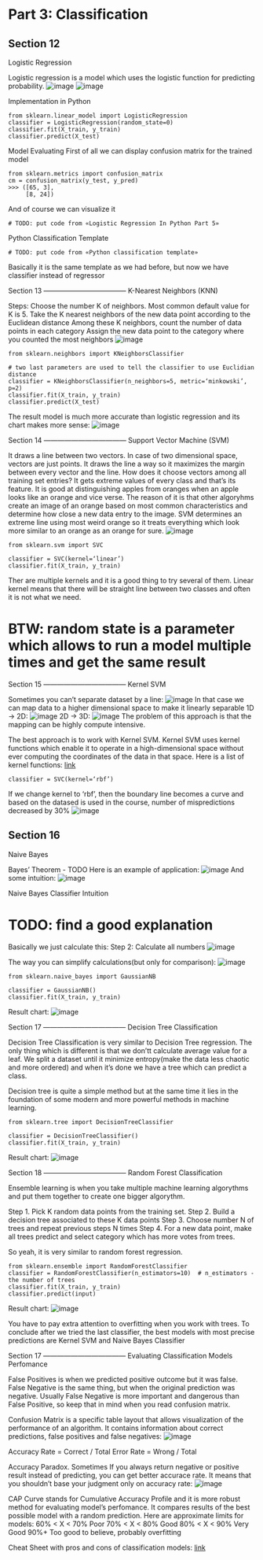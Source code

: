 # Part 3:  Classification

## Section 12
Logistic Regression

Logistic regression is a model which uses the logistic function for predicting probability.
![image](images/15.png)
![image](images/16.png)

Implementation in Python
```
from sklearn.linear_model import LogisticRegression
classifier = LogisticRegression(random_state=0)
classifier.fit(X_train, y_train)
classifier.predict(X_test)
```

Model Evaluating
First of all we can display confusion matrix for the trained model
```
from sklearn.metrics import confusion_matrix
cm = confusion_matrix(y_test, y_pred)
>>> ([65, 3],
     [8, 24])
```

And of course we can visualize it
```
# TODO: put code from «Logistic Regression In Python Part 5»
```

Python Classification Template
```
# TODO: put code from «Python classification template»
```
Basically it is the same template as we had before, but now we have classifier instead of regressor


Section 13
————————————
K-Nearest Neighbors (KNN)

Steps:
Choose the number K of neighbors. Most common default value for K is 5.
Take the K nearest neighbors of the new data point according to the Euclidean distance
Among these K neighbors, count the number of data points in each category
Assign the new data point to the category where you counted the most neighbors
![image](images/17.png)

```
from sklearn.neighbors import KNeighborsClassifier

# two last parameters are used to tell the classifier to use Euclidian distance
classifier = KNeighborsClassifier(n_neighbors=5, metric=‘minkowski’, p=2)
classifier.fit(X_train, y_train)
classifier.predict(X_test)
```

The result model is much more accurate than logistic regression and its chart makes more sense: ![image](images/18.png)


Section 14
————————————
Support Vector Machine (SVM)

It draws a line between two vectors. In case of two dimensional space, vectors are just points. It draws the line a way so it maximizes the margin between every vector and the line. How does it choose vectors among all training set entries? It gets extreme values of every class and that’s its feature. It is good at distinguishing apples from oranges when an apple looks like an orange and vice verse. The reason of it is that other algoryhms create an image of an orange based on most common characteristics and determine how close a new data entry to the image. SVM determines an extreme line using most weird orange so it treats everything which look more similar to an orange as an orange for sure.
![image](images/19.png)

```
from sklearn.svm import SVC

classifier = SVC(kernel=‘linear’)
classifier.fit(X_train, y_train)
```
Ther are multiple kernels and it is a good thing to try several of them. Linear kernel means that there will be straight line between two classes and often it is not what we need.
# BTW: random state is a parameter which allows to run a model multiple times and get the same result


Section 15
————————————
Kernel SVM

Sometimes you can’t separate dataset by a line: ![image](images/20.png)
In that case we can map data to a higher dimensional space to make it linearly separable
1D -> 2D:  ![image](images/21.png)
2D -> 3D:  ![image](images/22.png)
The problem of this approach is that the mapping can be highly compute intensive.

The best approach is to work with Kernel SVM.
Kernel SVM uses kernel functions which enable it to operate in a high-dimensional space without ever computing the coordinates of the data in that space.
Here is a list of kernel functions: [link](https://web.archive.org/web/20170408175954/http://mlkernels.readthedocs.io/en/latest/)

```
classifier = SVC(kernel=‘rbf’)
```
If we change kernel to ‘rbf’, then the boundary line becomes a curve and based on the datased is used in the course, number of mispredictions decreased by 30%
![image](images/23.png)


## Section 16
Naive Bayes

Bayes’ Theorem - TODO
Here is an example of application: ![image](images/24.png)
And some intuition: ![image](images/25.png)

Naive Bayes Classifier Intuition
# TODO: find a good explanation

Basically we just calculate this:
Step 2: Calculate all numbers ![image](images/26.png)

The way you can simplify calculations(but only for comparison): ![image](images/27.png)

```
from sklearn.naive_bayes import GaussianNB

classifier = GaussianNB()
classifier.fit(X_train, y_train)
```
Result chart: ![image](images/28.png)


Section 17
————————————
Decision Tree Classification

Decision Tree Classification is very similar to Decision Tree regression. The only thing which is different is that we don’tt calculate average value for a leaf. We split a dataset until it minimize entropy(make the data less chaotic and more ordered) and when it’s done we have a tree which can predict a class.

Decision tree is quite a simple method but at the same time it lies in the foundation of some modern and more powerful methods in machine learning.

```
from sklearn.tree import DecisionTreeClassifier

classifier = DecisionTreeClassifier()
classifier.fit(X_train, y_train)
```

Result chart: ![image](images/29.png)


Section 18
————————————
Random Forest Classification

Ensemble learning is when you take multiple machine learning algorythms and put them together to create one bigger algorythm.

Step 1. Pick K random data points from the training set.
Step 2. Build a decision tree associated to these K data points
Step 3. Choose number N of trees and repeat previous steps N times
Step 4. For a new data point, make all trees predict and select category which has more votes from trees.

So yeah, it is very similar to random forest regression.

```
from sklearn.ensemble import RandomForestClassifier
classifier = RandomForestClassifier(n_estimators=10)  # n_estimators - the number of trees
classifier.fit(X_train, y_train)
classifier.predict(input)
```

Result chart: ![image](images/30.png)

You have to pay extra attention to overfitting when you work with trees.
To conclude after we tried the last classifier, the best models with most precise predictions are Kernel SVM and Naive Bayes Classifier


Section 17
————————————
Evaluating Classification Models Perfomance

False Positives is when we predicted positive outcome but it was false. False Negative is the same thing, but when the original prediction was negative.
Usually False Negative is more important and dangerous than False Positive, so keep that in mind when you read confusion matrix.

Confusion Matrix is a specific table layout that allows visualization of the performance of an algorithm. It contains information about correct predictions, false positives and false negatives: ![image](images/31.png)

Accuracy Rate = Correct / Total
Error Rate = Wrong / Total

Accuracy Paradox. Sometimes If you always return negative or positive result instead of predicting, you can get better accurace rate. It means that you shouldn’t base your judgment only on accuracy rate: ![image](images/32.png)

CAP Curve stands for Cumulative Accuracy Profile and it is more robust method for evaluating model’s perfomance. It compares results of the best possible model with a random prediction. Here are approximate limits for models:
60% < X < 70%  Poor
70% < X < 80%  Good
80% < X < 90%  Very Good
90%+                  Too good to believe, probably overfitting

Cheat Sheet with pros and cons of classification models: [link](https://sds-platform-private.s3-us-east-2.amazonaws.com/uploads/P14-Classification-Pros-Cons.pdf)

